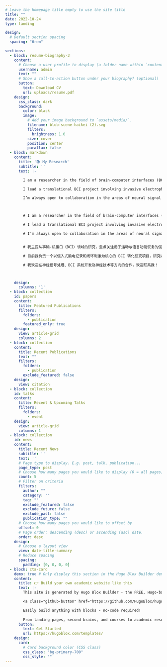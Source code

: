 ```yaml
---
# Leave the homepage title empty to use the site title
title: ""
date: 2022-10-24
type: landing

design:
  # Default section spacing
  spacing: "6rem"

sections:
  - block: resume-biography-3
    content:
      # Choose a user profile to display (a folder name within `content/authors/`)
      username: admin
      text: ""
      # Show a call-to-action button under your biography? (optional)
      button:
        text: Download CV
        url: uploads/resume.pdf
    design:
      css_class: dark
      background:
        color: black
        image:
          # Add your image background to `assets/media/`.
          filename: blob-scene-haikei (2).svg
          filters:
            brightness: 1.0
          size: cover
          position: center
          parallax: false
  - block: markdown
    content:
      title: '📚 My Research'
      subtitle: ''
      text: |-

        I am a researcher in the field of brain-computer interfaces (BCIs), with a focus on invasive neural encoding and decoding for motor restoration. My work aims to understand and leverage the neural mechanisms underlying movement and language to develop next-generation neuroprosthetics.

        I lead a translational BCI project involving invasive electrophysiological recordings. My research integrates neuroscience, biomedical engineering, and machine learning to advance both scientific discovery and clinical application.

        I’m always open to collaboration in the areas of neural signal processing, BCI systems, and neurotechnology. Feel free to reach out! 😃



        # I am a researcher in the field of brain-computer interfaces (BCIs), with a focus on invasive neural decoding and neuromodulation for motor and speech restoration. My work aims to understand and leverage the neural mechanisms underlying movement and language to develop next-generation neuroprosthetics.

        # I lead a translational BCI project involving invasive electrophysiological recordings and closed-loop stimulation. My research integrates neuroscience, biomedical engineering, and machine learning to advance both scientific discovery and clinical application.

        # I’m always open to collaboration in the areas of neural signal processing, BCI systems, and neurotechnology. Feel free to reach out!


        # 我主要从事脑-机接口（BCI）领域的研究，重点关注用于运动与语言功能恢复的侵入式神经解码与神经调控。我的研究目标是探索并利用大脑中控制运动与语言的神经机制，以推动下一代神经假体的发展。

        # 目前我负责一个以侵入式脑电记录和闭环刺激为核心的 BCI 转化研究项目，研究内容融合了神经科学、生物医学工程与机器学习。

        # 我欢迎在神经信号处理、BCI 系统开发及神经技术等方向的合作，欢迎联系我！



    design:
      columns: '1'
  - block: collection
    id: papers
    content:
      title: Featured Publications
      filters:
        folders:
          - publication
        featured_only: true
    design:
      view: article-grid
      columns: 2
  - block: collection
    content:
      title: Recent Publications
      text: ""
      filters:
        folders:
          - publication
        exclude_featured: false
    design:
      view: citation
  - block: collection
    id: talks
    content:
      title: Recent & Upcoming Talks
      filters:
        folders:
          - event
    design:
      view: article-grid
      columns: 1
  - block: collection
    id: news
    content:
      title: Recent News
      subtitle: ''
      text: ''
      # Page type to display. E.g. post, talk, publication...
      page_type: post
      # Choose how many pages you would like to display (0 = all pages)
      count: 5
      # Filter on criteria
      filters:
        author: ""
        category: ""
        tag: ""
        exclude_featured: false
        exclude_future: false
        exclude_past: false
        publication_type: ""
      # Choose how many pages you would like to offset by
      offset: 0
      # Page order: descending (desc) or ascending (asc) date.
      order: desc
    design:
      # Choose a layout view
      view: date-title-summary
      # Reduce spacing
      spacing:
        padding: [0, 0, 0, 0]
  - block: cta-card
    demo: true # Only display this section in the Hugo Blox Builder demo site
    content:
      title: 👉 Build your own academic website like this
      text: |-
        This site is generated by Hugo Blox Builder - the FREE, Hugo-based open source website builder trusted by 250,000+ academics like you.

        <a class="github-button" href="https://github.com/HugoBlox/hugo-blox-builder" data-color-scheme="no-preference: light; light: light; dark: dark;" data-icon="octicon-star" data-size="large" data-show-count="true" aria-label="Star HugoBlox/hugo-blox-builder on GitHub">Star</a>

        Easily build anything with blocks - no-code required!
        
        From landing pages, second brains, and courses to academic resumés, conferences, and tech blogs.
      button:
        text: Get Started
        url: https://hugoblox.com/templates/
    design:
      card:
        # Card background color (CSS class)
        css_class: "bg-primary-700"
        css_style: ""
---
```

